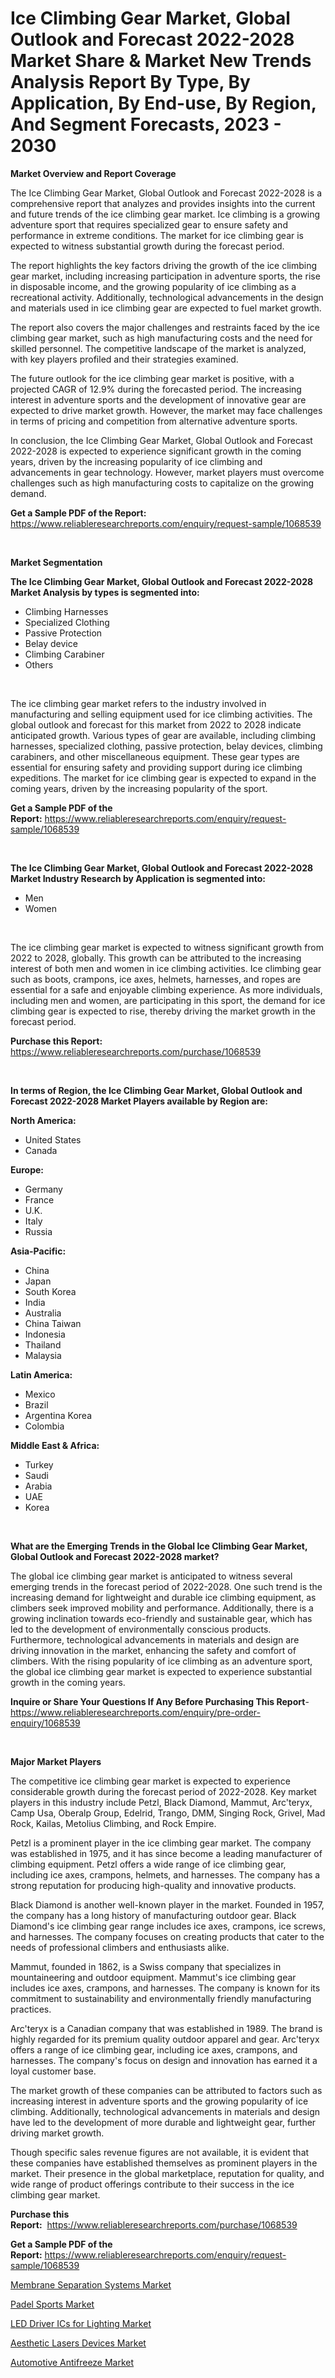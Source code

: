 <p><h1>Ice Climbing Gear Market, Global Outlook and Forecast 2022-2028 Market Share & Market New Trends Analysis Report By Type, By Application, By End-use, By Region, And Segment Forecasts, 2023 - 2030</h1></p><p><strong>Market Overview and Report Coverage</strong></p>
<p><p>The Ice Climbing Gear Market, Global Outlook and Forecast 2022-2028 is a comprehensive report that analyzes and provides insights into the current and future trends of the ice climbing gear market. Ice climbing is a growing adventure sport that requires specialized gear to ensure safety and performance in extreme conditions. The market for ice climbing gear is expected to witness substantial growth during the forecast period.</p><p>The report highlights the key factors driving the growth of the ice climbing gear market, including increasing participation in adventure sports, the rise in disposable income, and the growing popularity of ice climbing as a recreational activity. Additionally, technological advancements in the design and materials used in ice climbing gear are expected to fuel market growth.</p><p>The report also covers the major challenges and restraints faced by the ice climbing gear market, such as high manufacturing costs and the need for skilled personnel. The competitive landscape of the market is analyzed, with key players profiled and their strategies examined.</p><p>The future outlook for the ice climbing gear market is positive, with a projected CAGR of 12.9% during the forecasted period. The increasing interest in adventure sports and the development of innovative gear are expected to drive market growth. However, the market may face challenges in terms of pricing and competition from alternative adventure sports.</p><p>In conclusion, the Ice Climbing Gear Market, Global Outlook and Forecast 2022-2028 is expected to experience significant growth in the coming years, driven by the increasing popularity of ice climbing and advancements in gear technology. However, market players must overcome challenges such as high manufacturing costs to capitalize on the growing demand.</p></p>
<p><strong>Get a Sample PDF of the Report:</strong> <a href="https://www.reliableresearchreports.com/enquiry/request-sample/1068539">https://www.reliableresearchreports.com/enquiry/request-sample/1068539</a></p>
<p>&nbsp;</p>
<p><strong>Market Segmentation</strong></p>
<p><strong>The Ice Climbing Gear Market, Global Outlook and Forecast 2022-2028 Market Analysis by types is segmented into:</strong></p>
<p><ul><li>Climbing Harnesses</li><li>Specialized Clothing</li><li>Passive Protection</li><li>Belay device</li><li>Climbing Carabiner</li><li>Others</li></ul></p>
<p>&nbsp;</p>
<p><p>The ice climbing gear market refers to the industry involved in manufacturing and selling equipment used for ice climbing activities. The global outlook and forecast for this market from 2022 to 2028 indicate anticipated growth. Various types of gear are available, including climbing harnesses, specialized clothing, passive protection, belay devices, climbing carabiners, and other miscellaneous equipment. These gear types are essential for ensuring safety and providing support during ice climbing expeditions. The market for ice climbing gear is expected to expand in the coming years, driven by the increasing popularity of the sport.</p></p>
<p><strong>Get a Sample PDF of the Report:</strong>&nbsp;<a href="https://www.reliableresearchreports.com/enquiry/request-sample/1068539">https://www.reliableresearchreports.com/enquiry/request-sample/1068539</a></p>
<p>&nbsp;</p>
<p><strong>The Ice Climbing Gear Market, Global Outlook and Forecast 2022-2028 Market Industry Research by Application is segmented into:</strong></p>
<p><ul><li>Men</li><li>Women</li></ul></p>
<p>&nbsp;</p>
<p><p>The ice climbing gear market is expected to witness significant growth from 2022 to 2028, globally. This growth can be attributed to the increasing interest of both men and women in ice climbing activities. Ice climbing gear such as boots, crampons, ice axes, helmets, harnesses, and ropes are essential for a safe and enjoyable climbing experience. As more individuals, including men and women, are participating in this sport, the demand for ice climbing gear is expected to rise, thereby driving the market growth in the forecast period.</p></p>
<p><strong>Purchase this Report:</strong>&nbsp; <a href="https://www.reliableresearchreports.com/purchase/1068539">https://www.reliableresearchreports.com/purchase/1068539</a></p>
<p>&nbsp;</p>
<p><strong>In terms of Region, the Ice Climbing Gear Market, Global Outlook and Forecast 2022-2028 Market Players available by Region are:</strong></p>
<p>
    <p> <strong> North America: </strong>
        <ul>
            <li>United States</li>
            <li>Canada</li>
        </ul>
        </p> 
    <p> <strong> Europe: </strong>
        <ul>
            <li>Germany</li>
            <li>France</li>
            <li>U.K.</li>
            <li>Italy</li>
            <li>Russia</li>
        </ul>
        </p> 
    <p> <strong> Asia-Pacific: </strong>
        <ul>
            <li>China</li>
            <li>Japan</li>
            <li>South Korea</li>
            <li>India</li>
            <li>Australia</li>
            <li>China Taiwan</li>
            <li>Indonesia</li>
            <li>Thailand</li>
            <li>Malaysia</li>
        </ul>
        </p> 
    <p> <strong> Latin America: </strong>
        <ul>
            <li>Mexico</li>
            <li>Brazil</li>
            <li>Argentina Korea</li>
            <li>Colombia</li>
        </ul>
        </p> 
    <p> <strong> Middle East & Africa: </strong>
        <ul>
            <li>Turkey</li>
            <li>Saudi</li>
            <li>Arabia</li>
            <li>UAE</li>
            <li>Korea</li>
        </ul>
    </p>
    </p>
<p>&nbsp;</p>
<p><strong>What are the Emerging Trends in the Global Ice Climbing Gear Market, Global Outlook and Forecast 2022-2028 market?</strong></p>
<p><p>The global ice climbing gear market is anticipated to witness several emerging trends in the forecast period of 2022-2028. One such trend is the increasing demand for lightweight and durable ice climbing equipment, as climbers seek improved mobility and performance. Additionally, there is a growing inclination towards eco-friendly and sustainable gear, which has led to the development of environmentally conscious products. Furthermore, technological advancements in materials and design are driving innovation in the market, enhancing the safety and comfort of climbers. With the rising popularity of ice climbing as an adventure sport, the global ice climbing gear market is expected to experience substantial growth in the coming years.</p></p>
<p><strong>Inquire or Share Your Questions If Any Before Purchasing This Report</strong>- <a href="https://www.reliableresearchreports.com/enquiry/pre-order-enquiry/1068539">https://www.reliableresearchreports.com/enquiry/pre-order-enquiry/1068539</a></p>
<p>&nbsp;</p>
<p><strong>Major Market Players</strong></p>
<p><p>The competitive ice climbing gear market is expected to experience considerable growth during the forecast period of 2022-2028. Key market players in this industry include Petzl, Black Diamond, Mammut, Arc'teryx, Camp Usa, Oberalp Group, Edelrid, Trango, DMM, Singing Rock, Grivel, Mad Rock, Kailas, Metolius Climbing, and Rock Empire.</p><p>Petzl is a prominent player in the ice climbing gear market. The company was established in 1975, and it has since become a leading manufacturer of climbing equipment. Petzl offers a wide range of ice climbing gear, including ice axes, crampons, helmets, and harnesses. The company has a strong reputation for producing high-quality and innovative products.</p><p>Black Diamond is another well-known player in the market. Founded in 1957, the company has a long history of manufacturing outdoor gear. Black Diamond's ice climbing gear range includes ice axes, crampons, ice screws, and harnesses. The company focuses on creating products that cater to the needs of professional climbers and enthusiasts alike.</p><p>Mammut, founded in 1862, is a Swiss company that specializes in mountaineering and outdoor equipment. Mammut's ice climbing gear includes ice axes, crampons, and harnesses. The company is known for its commitment to sustainability and environmentally friendly manufacturing practices.</p><p>Arc'teryx is a Canadian company that was established in 1989. The brand is highly regarded for its premium quality outdoor apparel and gear. Arc'teryx offers a range of ice climbing gear, including ice axes, crampons, and harnesses. The company's focus on design and innovation has earned it a loyal customer base.</p><p>The market growth of these companies can be attributed to factors such as increasing interest in adventure sports and the growing popularity of ice climbing. Additionally, technological advancements in materials and design have led to the development of more durable and lightweight gear, further driving market growth.</p><p>Though specific sales revenue figures are not available, it is evident that these companies have established themselves as prominent players in the market. Their presence in the global marketplace, reputation for quality, and wide range of product offerings contribute to their success in the ice climbing gear market.</p></p>
<p><strong>Purchase this Report:</strong>&nbsp;&nbsp;<a href="https://www.reliableresearchreports.com/purchase/1068539">https://www.reliableresearchreports.com/purchase/1068539</a></p>
<p></p>
<p><strong>Get a Sample PDF of the Report:</strong>&nbsp;<a href="https://www.reliableresearchreports.com/enquiry/request-sample/1068539">https://www.reliableresearchreports.com/enquiry/request-sample/1068539</a></p>
<p><p><a href="https://medium.com/@hesterorn1944/membrane-separation-systems-market-size-growth-forecast-2023-2030-135935507f11">Membrane Separation Systems Market</a></p><p><a href="https://www.linkedin.com/pulse/padel-sports-market-size-2023-2030-global-industrial-gj6hc/">Padel Sports Market</a></p><p><a href="https://www.reportprime.com/led-driver-ics-for-lighting-r3224">LED Driver ICs for Lighting Market</a></p><p><a href="https://www.reportprime.com/aesthetic-lasers-devices-r8827">Aesthetic Lasers Devices Market</a></p><p><a href="https://medium.com/@tobyyundt2023/automotive-antifreeze-market-size-growth-forecast-2023-2030-33ecec2551ae">Automotive Antifreeze Market</a></p></p>
